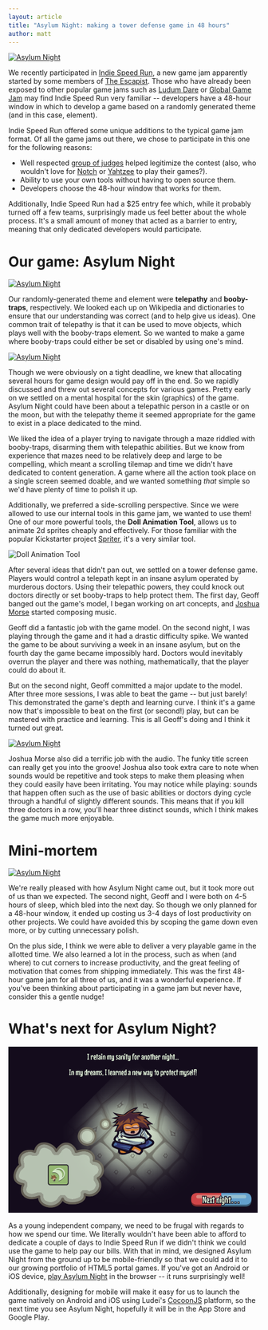 ```yaml
---
layout: article
title: "Asylum Night: making a tower defense game in 48 hours"
author: matt
---
```

<div class="full-frame">
	<a href="http://www.escapistmagazine.com/content/indie-speed-run/?game=209">
		<img alt="Asylum Night" src="/media/images/posts/asylumNight/title.png">
	</a>
</div>

We recently participated in [Indie Speed Run](http://www.indiespeedrun.com/devsite/index.php), a new game jam apparently started by some members of [The Escapist](http://www.escapistmagazine.com/). Those who have already been exposed to other popular game jams such as [Ludum Dare](http://www.ludumdare.com/compo/) or [Global Game Jam](http://globalgamejam.org/) may find Indie Speed Run very familiar -- developers have a 48-hour window in which to develop a game based on a randomly generated theme (and in this case, element).

Indie Speed Run offered some unique additions to the typical game jam format. Of all the game jams out there, we chose to participate in this one for the following reasons:

* Well respected [group of judges](http://www.indiespeedrun.com/devsite/index.php?option=com_content&view=article&id=4&Itemid=4) helped legitimize the contest (also, who wouldn't love for [Notch](https://twitter.com/notch) or [Yahtzee](http://www.escapistmagazine.com/videos/view/zero-punctuation) to play their games?).
* Ability to use your own tools without having to open source them.
* Developers choose the 48-hour window that works for them.

Additionally, Indie Speed Run had a $25 entry fee which, while it probably turned off a few teams, surprisingly made us feel better about the whole process. It's a small amount of money that acted as a barrier to entry, meaning that only dedicated developers would participate.

# Our game: Asylum Night

<div class="full-frame">
	<a href="http://www.escapistmagazine.com/content/indie-speed-run/?game=209">
		<img alt="Asylum Night" src="/media/images/posts/asylumNight/gameplay1.png">
	</a>
</div>

Our randomly-generated theme and element were **telepathy** and **booby-traps**, respectively. We looked each up on Wikipedia and dictionaries to ensure that our understanding was correct (and to help give us ideas). One common trait of telepathy is that it can be used to move objects, which plays well with the booby-traps element. So we wanted to make a game where booby-traps could either be set or disabled by using one's mind.

<a class="after" href="http://www.escapistmagazine.com/content/indie-speed-run/?game=209">
	<img alt="Asylum Night" src="/media/images/posts/asylumNight/doctor.png">
</a>

Though we were obviously on a tight deadline, we knew that allocating several hours for game design would pay off in the end. So we rapidly discussed and threw out several concepts for various games. Pretty early on we settled on a mental hospital for the skin (graphics) of the game. Asylum Night could have been about a telepathic person in a castle or on the moon, but with the telepathy theme it seemed appropriate for the game to exist in a place dedicated to the mind.

We liked the idea of a player trying to navigate through a maze riddled with booby-traps, disarming them with telepathic abilities. But we know from experience that mazes need to be relatively deep and large to be compelling, which meant a scrolling tilemap and time we didn't have dedicated to content generation. A game where all the action took place on a single screen seemed doable, and we wanted something _that_ simple so we'd have plenty of time to polish it up.

Additionally, we preferred a side-scrolling perspective. Since we were allowed to use our internal tools in this game jam, we wanted to use them! One of our more powerful tools, the **Doll Animation Tool**, allows us to animate 2d sprites cheaply and effectively. For those familiar with the popular Kickstarter project [Spriter](http://www.brashmonkey.com/spriter.htm), it's a very similar tool.

<div class="full-frame">
	<img alt="Doll Animation Tool" src="/media/images/posts/asylumNight/dat.png">
</div>

After several ideas that didn't pan out, we settled on a tower defense game. Players would control a telepath kept in an insane asylum operated by murderous doctors. Using their telepathic powers, they could knock out doctors directly or set booby-traps to help protect them. The first day, Geoff banged out the game's model, I began working on art concepts, and [Joshua Morse](http://jmflava.com/) started composing music.

Geoff did a fantastic job with the game model. On the second night, I was playing through the game and it had a drastic difficulty spike. We wanted the game to be about surviving a week in an insane asylum, but on the fourth day the game became impossibly hard. Doctors would inevitably overrun the player and there was nothing, mathematically, that the player could do about it.

But on the second night, Geoff committed a major update to the model. After three more sessions, I was able to beat the game -- but just barely! This demonstrated the game's depth and learning curve. I think it's a game now that's impossible to beat on the first (or second!) play, but can be mastered with practice and learning. This is all Geoff's doing and I think it turned out great.

<div class="full-frame">
	<a href="http://www.escapistmagazine.com/content/indie-speed-run/?game=209">
		<img alt="Asylum Night" src="/media/images/posts/asylumNight/gameplay5.png">
	</a>
</div>

Joshua Morse also did a terrific job with the audio. The funky title screen can really get you into the groove! Joshua also took extra care to note when sounds would be repetitive and took steps to make them pleasing when they could easily have been irritating. You may notice while playing: sounds that happen often such as the use of basic abilities or doctors dying cycle through a handful of slightly different sounds. This means that if you kill three doctors in a row, you'll hear three distinct sounds, which I think makes the game much more enjoyable.

# Mini-mortem

<a class="before" href="http://www.escapistmagazine.com/content/indie-speed-run/?game=209">
	<img alt="Asylum Night" src="/media/images/posts/asylumNight/avatar.png">
</a>

We're really pleased with how Asylum Night came out, but it took more out of us than we expected. The second night, Geoff and I were both on 4-5 hours of sleep, which bled into the next day. So though we only planned for a 48-hour window, it ended up costing us 3-4 days of lost productivity on other projects. We could have avoided this by scoping the game down even more, or by cutting unnecessary polish.

On the plus side, I think we were able to deliver a very playable game in the allotted time. We also learned a lot in the process, such as when (and where) to cut corners to increase productivity, and the great feeling of motivation that comes from shipping immediately. This was the first 48-hour game jam for all three of us, and it was a wonderful experience. If you've been thinking about participating in a game jam but never have, consider this a gentle nudge!

# What's next for Asylum Night?

<div class="full-frame">
	<a href="http://www.escapistmagazine.com/content/indie-speed-run/?game=209">
		<img alt="Asylum Night" src="/media/images/posts/asylumNight/levelEnd.png">
	</a>
</div>

As a young independent company, we need to be frugal with regards to how we spend our time. We literally wouldn't have been able to afford to dedicate a couple of days to Indie Speed Run if we didn't think we could use the game to help pay our bills. With that in mind, we designed Asylum Night from the ground up to be mobile-friendly so that we could add it to our growing portfolio of HTML5 portal games. If you've got an Android or iOS device, [play Asylum Night](http://www.escapistmagazine.com/content/indie-speed-run/?game=209) in the browser -- it runs surprisingly well!

Additionally, designing for mobile will make it easy for us to launch the game natively on Android and iOS using Ludei's [CocoonJS](http://www.ludei.com/tech/cocoonjs) platform, so the next time you see Asylum Night, hopefully it will be in the App Store and Google Play.
